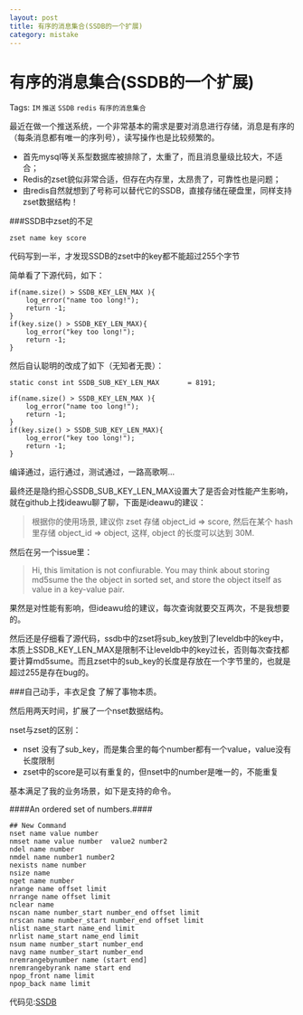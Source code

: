 ```yaml
---
layout: post
title: 有序的消息集合(SSDB的一个扩展)
category: mistake
---
```



有序的消息集合(SSDB的一个扩展)
==========
Tags: `IM` `推送` `SSDB` `redis` `有序的消息集合`

最近在做一个推送系统，一个非常基本的需求是要对消息进行存储，消息是有序的（每条消息都有唯一的序列号），读写操作也是比较频繁的。   

* 首先mysql等关系型数据库被排除了，太重了，而且消息量级比较大，不适合；   
* Redis的zset貌似非常合适，但存在内存里，太昂贵了，可靠性也是问题；   
* 由redis自然就想到了号称可以替代它的SSDB，直接存储在硬盘里，同样支持zset数据结构！   


###SSDB中zset的不足

	zset name key score

代码写到一半，才发现SSDB的zset中的key都不能超过255个字节    

简单看了下源代码，如下：   

	if(name.size() > SSDB_KEY_LEN_MAX ){
		log_error("name too long!");
		return -1;
	}
	if(key.size() > SSDB_KEY_LEN_MAX){
		log_error("key too long!");
		return -1;
	}

然后自认聪明的改成了如下（无知者无畏）：   

	static const int SSDB_SUB_KEY_LEN_MAX		= 8191;
	
	if(name.size() > SSDB_KEY_LEN_MAX ){
		log_error("name too long!");
		return -1;
	}
	if(key.size() > SSDB_SUB_KEY_LEN_MAX){
		log_error("key too long!");
		return -1;
	}

编译通过，运行通过，测试通过，一路高歌啊...

最终还是隐约担心SSDB_SUB_KEY_LEN_MAX设置大了是否会对性能产生影响，就在github上找ideawu聊了聊，下面是ideawu的建议：

> 根据你的使用场景, 建议你 zset 存储 object_id => score, 然后在某个 hash 里存储 object_id => object, 这样, object 的长度可以达到 30M.

然后在另一个issue里：

> Hi, this limitation is not confiurable. You may think about storing md5sume the the object in sorted set, and store the object itself as value in a key-value pair.

果然是对性能有影响，但ideawu给的建议，每次查询就要交互两次，不是我想要的。

然后还是仔细看了源代码，ssdb中的zset将sub_key放到了leveldb中的key中，本质上SSDB_KEY_LEN_MAX是限制不让leveldb中的key过长，否则每次查找都要计算md5sume。而且zset中的sub_key的长度是存放在一个字节里的，也就是超过255是存在bug的。

###自己动手，丰衣足食
了解了事物本质。

然后用两天时间，扩展了一个nset数据结构。   

nset与zset的区别：   

* nset 没有了sub_key，而是集合里的每个number都有一个value，value没有长度限制
* zset中的score是可以有重复的，但nset中的number是唯一的，不能重复

基本满足了我的业务场景，如下是支持的命令。

####An ordered set of numbers.####


	## New Command
	nset name value number
	nmset name value number  value2 number2
	ndel name number
	nmdel name number1 number2
	nexists name number
	nsize name
	nget name number
	nrange name offset limit
	nrrange name offset limit
	nclear name
	nscan name number_start number_end offset limit
	nrscan name number_start number_end offset limit
	nlist name_start name_end limit
	nrlist name_start name_end limit
	nsum name number_start number_end
	navg name number_start number_end
	nremrangebynumber name (start end]
	nremrangebyrank name start end
	npop_front name limit
	npop_back name limit


代码见:[SSDB](https://github.com/weizetao/ssdb)